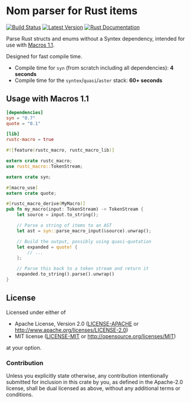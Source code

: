 Nom parser for Rust items
=========================

[![Build Status](https://api.travis-ci.org/dtolnay/syn.svg?branch=master)](https://travis-ci.org/dtolnay/syn)
[![Latest Version](https://img.shields.io/crates/v/syn.svg)](https://crates.io/crates/syn)
[![Rust Documentation](https://img.shields.io/badge/api-rustdoc-blue.svg)](https://dtolnay.github.io/syn/syn/)

Parse Rust structs and enums without a Syntex dependency, intended for use with
[Macros 1.1](https://github.com/rust-lang/rfcs/blob/master/text/1681-macros-1.1.md).

Designed for fast compile time.

- Compile time for `syn` (from scratch including all dependencies): **4 seconds**
- Compile time for the `syntex`/`quasi`/`aster` stack: **60+ seconds**

## Usage with Macros 1.1

```toml
[dependencies]
syn = "0.7"
quote = "0.1"

[lib]
rustc-macro = true
```

```rust
#![feature(rustc_macro, rustc_macro_lib)]

extern crate rustc_macro;
use rustc_macro::TokenStream;

extern crate syn;

#[macro_use]
extern crate quote;

#[rustc_macro_derive(MyMacro)]
pub fn my_macro(input: TokenStream) -> TokenStream {
    let source = input.to_string();

    // Parse a string of items to an AST
    let ast = syn::parse_macro_input(&source).unwrap();

    // Build the output, possibly using quasi-quotation
    let expanded = quote! {
        // ...
    };

    // Parse this back to a token stream and return it
    expanded.to_string().parse().unwrap()
}
```

## License

Licensed under either of

 * Apache License, Version 2.0 ([LICENSE-APACHE](LICENSE-APACHE) or http://www.apache.org/licenses/LICENSE-2.0)
 * MIT license ([LICENSE-MIT](LICENSE-MIT) or http://opensource.org/licenses/MIT)

at your option.

### Contribution

Unless you explicitly state otherwise, any contribution intentionally submitted
for inclusion in this crate by you, as defined in the Apache-2.0 license, shall
be dual licensed as above, without any additional terms or conditions.
